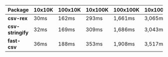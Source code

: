 | Package | 10x10K | 100x10K | 10x100K | 100x100K | 10x1000K 
|---------|---|---|---|---|---
| **csv-rex** | 30ms | 162ms | 293ms | 1,661ms | 3,065ms 
| **csv-stringify** | 32ms | 169ms | 309ms | 1,686ms | 3,043ms 
| **fast-csv** | 36ms | 188ms | 353ms | 1,908ms | 3,517ms 
